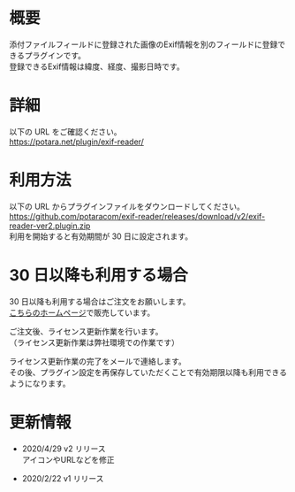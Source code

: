 # 概要

添付ファイルフィールドに登録された画像のExif情報を別のフィールドに登録できるプラグインです。  
登録できるExif情報は緯度、経度、撮影日時です。

# 詳細

以下の URL をご確認ください。  
https://potara.net/plugin/exif-reader/

# 利用方法

以下の URL からプラグインファイルをダウンロードしてください。  
https://github.com/potaracom/exif-reader/releases/download/v2/exif-reader-ver2.plugin.zip  
利用を開始すると有効期間が 30 日に設定されます。

# 30 日以降も利用する場合

30 日以降も利用する場合はご注文をお願いします。  
[こちらのホームページ](https://potaracom.stores.jp/items/5e4bc488cf327f66c85f7a01)で販売しています。

ご注文後、ライセンス更新作業を行います。  
（ライセンス更新作業は弊社環境での作業です）

ライセンス更新作業の完了をメールで連絡します。  
その後、プラグイン設定を再保存していただくことで有効期限以降も利用できるようになります。

# 更新情報
- 2020/4/29 v2 リリース  
  アイコンやURLなどを修正

- 2020/2/22 v1 リリース
